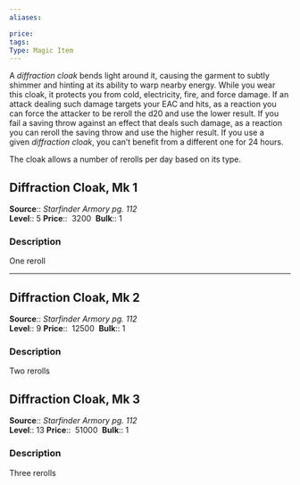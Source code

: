 ```yaml
---
aliases: 

price: 
tags: 
Type: Magic Item
---
```

A _diffraction cloak_ bends light around it, causing the garment to subtly shimmer and hinting at its ability to warp nearby energy. While you wear this cloak, it protects you from cold, electricity, fire, and force damage. If an attack dealing such damage targets your EAC and hits, as a reaction you can force the attacker to be reroll the d20 and use the lower result. If you fail a saving throw against an effect that deals such damage, as a reaction you can reroll the saving throw and use the higher result. If you use a given _diffraction cloak_, you can’t benefit from a different one for 24 hours.  
  
The cloak allows a number of rerolls per day based on its type.  

## Diffraction Cloak, Mk 1

**Source**:: _Starfinder Armory pg. 112_  
**Level**:: 5
**Price**::  3200 
**Bulk**:: 1

### Description

One reroll

---

## Diffraction Cloak, Mk 2

**Source**:: _Starfinder Armory pg. 112_  
**Level**:: 9
**Price**::  12500 
**Bulk**:: 1

### Description

Two rerolls

## Diffraction Cloak, Mk 3

**Source**:: _Starfinder Armory pg. 112_  
**Level**:: 13
**Price**::  51000 
**Bulk**:: 1

### Description

Three rerolls
